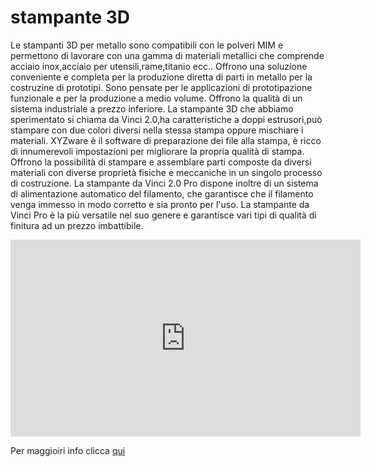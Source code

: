 # stampante 3D
Le stampanti 3D per metallo sono compatibili con le polveri MIM e permettono di lavorare con una gamma di materiali metallici che comprende acciaio inox,acciaio per utensili,rame,titanio ecc..
Offrono una soluzione conveniente e completa per la produzione diretta di parti in metallo per la costruzine di prototipi.
Sono pensate per le applicazioni di prototipazione funzionale e per la produzione a medio volume.
Offrono la qualità di un sistema industriale a prezzo inferiore.
La stampante 3D che abbiamo sperimentato si chiama da Vinci 2.0,ha caratteristiche a doppi estrusori,può stampare con due colori diversi nella stessa stampa oppure mischiare i materiali.
XYZware è il software di preparazione dei file alla stampa, è ricco di innumerevoli impostazioni per migliorare la propria qualità di stampa.
 Offrono la possibilità di stampare e assemblare parti composte da diversi materiali con diverse proprietà fisiche e meccaniche in un singolo processo di costruzione.
 La stampante da Vinci 2.0 Pro dispone inoltre di un sistema di alimentazione automatico del filamento, che garantisce che il filamento venga immesso in modo corretto e sia pronto per l'uso. La stampante da Vinci Pro è la più versatile nel suo genere e garantisce vari tipi di qualità di finitura ad un prezzo imbattibile.

<iframe width="560" height="315" src="https://www.youtube.com/embed/AGMGDq0BsmY" title="YouTube video player" frameborder="0" allow="accelerometer; autoplay; clipboard-write; encrypted-media; gyroscope; picture-in-picture" allowfullscreen></iframe>


Per maggioiri info clicca [qui](/stampante3D.md)
